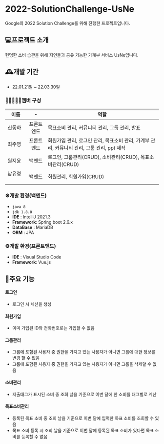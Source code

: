 # 2022-SolutionChallenge-UsNe
Google의 2022 Solution Challenge를 위해 진행한 프로젝트입니다.
## 💻프로젝트 소개
현명한 소비 습관을 위해 지인들과 공유 가능한 가계부 서비스 UsNe입니다.
<br/>

## 🕰️개발 기간
* 22.01.21일 ~ 22.03.30일

### 🧑🏿‍🤝‍🧑🏻멤버 구성
|이름| - | 역할 |
|---|:---:|---|
|신동하| 프론트엔드 | 목표소비 관리, 커뮤니티 관리, 그룹 관리, 발표 |
|최주영| 프론트엔드 | 회원가입 관리, 로그인 관리, 목표소비 관리, 가계부 관리, 커뮤니티 관리, 그룹 관리, ppt 제작 |
|원지윤| 백엔드 | 로그인, 그룹관리(CRUD), 소비관리(CRUD), 목표소비관리(CRUD) |
|남유정&nbsp; &nbsp; &nbsp; &nbsp; &nbsp; | 백엔드 | 회원관리, 회원가입(CRUD) |

### ⚙️개발 환경(백엔드)
- `java 8`
- `jdk 1.8.0`
- **IDE** : IntelliJ 2021.3
- **Framework**: Spring boot 2.6.x
- **DataBase** : MariaDB
- **ORM** : JPA

### ⚙️개발 환경(프론트엔드)
- **IDE** : Visual Studio Code
- **Framework**: Vue.js


## 📌주요 기능
#### 로그인
- 로그인 시 세션을 생성
#### 회원가입
- 이미 가입된 ID와 전화번호로는 가입할 수 없음
#### 그룹관리
- 그룹에 포함된 사용자 중 권한을 가지고 있는 사용자가 아니면 그룹에 대한 정보를 변경 할 수 없음
- 그룹에 포함된 사용자 중 권한을 가지고 있는 사용자가 아니면 그룹을 삭제할 수 없음
#### 소비관리
- 지출태그가 표시된 소비 중 조회 날을 기준으로 이번 달에 한 소비를 태그별로 계산
#### 목표소비관리
- 등록된 목표 소비 중 조회 날을 기준으로 이번 달에 입력한 목표 소비를 조회할 수 있음
- 목표 소비 등록 시 조회 날을 기준으로 이번 달에 등록된 목표 소비가 있다면 목표 소비를 등록할 수 없음


